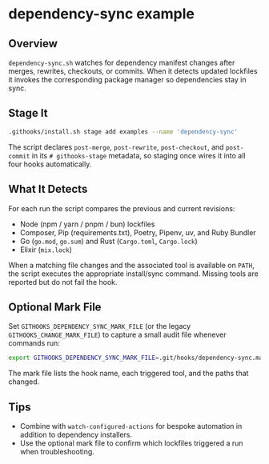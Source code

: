 # dependency-sync example

## Overview

`dependency-sync.sh` watches for dependency manifest changes after merges,
rewrites, checkouts, or commits. When it detects updated lockfiles it invokes
the corresponding package manager so dependencies stay in sync.

## Stage It

```bash
.githooks/install.sh stage add examples --name 'dependency-sync'
```

The script declares `post-merge`, `post-rewrite`, `post-checkout`, and
`post-commit` in its `# githooks-stage` metadata, so staging once wires it into
all four hooks automatically.

## What It Detects

For each run the script compares the previous and current revisions:

- Node (npm / yarn / pnpm / bun) lockfiles
- Composer, Pip (requirements.txt), Poetry, Pipenv, uv, and Ruby Bundler
- Go (`go.mod`, `go.sum`) and Rust (`Cargo.toml`, `Cargo.lock`)
- Elixir (`mix.lock`)

When a matching file changes and the associated tool is available on `PATH`,
the script executes the appropriate install/sync command. Missing tools are
reported but do not fail the hook.

## Optional Mark File

Set `GITHOOKS_DEPENDENCY_SYNC_MARK_FILE` (or the legacy
`GITHOOKS_CHANGE_MARK_FILE`) to capture a small audit file whenever commands
run:

```bash
export GITHOOKS_DEPENDENCY_SYNC_MARK_FILE=.git/hooks/dependency-sync.mark
```

The mark file lists the hook name, each triggered tool, and the paths that
changed.

## Tips

- Combine with `watch-configured-actions` for bespoke automation in addition to
  dependency installers.
- Use the optional mark file to confirm which lockfiles triggered a run when
  troubleshooting.
